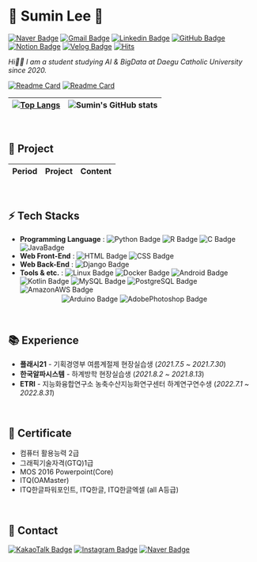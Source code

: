 # 💎 Sumin Lee 🌱
[![Naver Badge](https://img.shields.io/badge/NaverMail-03c75a?style=flat-square&logo=Naver&logoColor=white&mailto:chocosumin@naver.com)](mailto:chocosumin@naver.com)
[![Gmail Badge](https://img.shields.io/badge/-Gmail-d14836?style=flat-square&logo=Gmail&logoColor=white&link=mailto:chocosuming@gmail.com)](mailto:chocosuming@gmail.com)
[![Linkedin Badge](https://img.shields.io/badge/-LinkedIn-0a66c2?style=flat-square&logo=Linkedin&logoColor=white&link=https://www.linkedin.com/in/%EC%88%98%EB%AF%BC-%EC%9D%B4-8631b61ab/)](https://www.linkedin.com/in/%EC%88%98%EB%AF%BC-%EC%9D%B4-8631b61ab/)
[![GitHub Badge](https://img.shields.io/badge/-GitHub-181717?style=flat-square&logo=GitHub&logoColor=white&link=https://github.com/Sumin-Lee-317)](https://github.com/Sumin-Lee-317)
[![Notion Badge](https://img.shields.io/badge/-Notion-000000?style=flat-square&logo=Notion&logoColor=white&link=https://www.notion.so/)](https://www.notion.so/)
[![Velog Badge](https://img.shields.io/badge/-Velog-20c997?style=flat-square&logo=Velog&logoColor=white&link=https://velog.io/@sumin_lee_317)](https://velog.io/@sumin_lee_317)
[![Hits](https://hits.seeyoufarm.com/api/count/incr/badge.svg?url=https%3A%2F%2Fgithub.com%2FSumin-Lee-317&count_bg=%23555555&title_bg=%23949EFF&icon=&icon_color=%23E7E7E7&title=hits&edge_flat=false)](https://hits.seeyoufarm.com)

*Hi👋🏻 I am a student studying AI & BigData at Daegu Catholic University since 2020.*

[![Readme Card](https://github-readme-stats.vercel.app/api/pin/?username=Sumin-Lee-317&repo=github-readme-stats)](https://github.com/Sumin-Lee-317/github-readme-stats)
[![Readme Card](https://github-readme-stats.vercel.app/api/pin/?username=anuraghazra&repo=github-readme-stats)](https://github.com/anuraghazra/github-readme-stats)

| [![Top Langs](https://github-readme-stats.vercel.app/api/top-langs/?username=Sumin-Lee-317&layout=compact&langs_count=8)](https://github.com/Sumin-Lee-317/github-readme-stats) | ![Sumin's GitHub stats](https://github-readme-stats.vercel.app/api?username=Sumin-Lee-317&show_icons=true&theme=buefy&?count_private=true) |
| - | - |

<br>

## 📌 Project
| Period | Project | Content |
| :----: | :-----: | :-----: |

<br>

## ⚡ Tech Stacks 

- **Programming Language** : ![Python Badge](https://img.shields.io/badge/-Python-3776ab?style=flat-square&logo=Python&logoColor=f7df1e)
![R Badge](https://img.shields.io/badge/-R-276dc3?style=flat-square&logo=R&logoColor=white) ![C Badge](https://img.shields.io/badge/-C-a8b9cc?style=flat-square&logo=C&logoColor=white)
![JavaBadge](https://img.shields.io/badge/-Java-f78c40?style=flat-square&Color=white)
- **Web Front-End** : ![HTML Badge](https://img.shields.io/badge/-HTML-e34f26?style=flat-square&logo=HTML5&logoColor=white)
![CSS Badge](https://img.shields.io/badge/-CSS-1572b6?style=flat-square&logo=CSS3&logoColor=white)
- **Web Back-End** : ![Django Badge](https://img.shields.io/badge/-Django-092e20?style=flat-square&logo=Django&logoColor=white)
- **Tools & etc.** : ![Linux Badge](https://img.shields.io/badge/-Linux-fcc624?style=flat-square&logo=Linux&logoColor=black)
![Docker Badge](https://img.shields.io/badge/-Docker-2496ed?style=flat-square&logo=Docker&logoColor=white)
![Android Badge](https://img.shields.io/badge/-Android-3ddc84?style=flat-square&logo=Android&logoColor=white)
![Kotlin Badge](https://img.shields.io/badge/-Kotlin-7f52Ff?style=flat-square&logo=Kotlin&logoColor=white)
![MySQL Badge](https://img.shields.io/badge/-MySQL-4479a1?style=flat-square&logo=MySQL&logoColor=white)
![PostgreSQL Badge](https://img.shields.io/badge/-PostgreSQL-4169e1?style=flat-square&logo=PostgreSQL&logoColor=white)
![AmazonAWS Badge](https://img.shields.io/badge/-Amazon_AWS-232f3e?style=flat-square&logo=AmazonAWS&logoColor=fba457)  
　　　　　　![Arduino Badge](https://img.shields.io/badge/-Arduino-00979d?style=flat-square&logo=Arduino&logoColor=white)
![AdobePhotoshop Badge](https://img.shields.io/badge/-AdobePhotoshop-31a8ff?style=flat-square&logo=AdobePhotoshop&logoColor=white)

<br>

## 📚 Experience
- **플래시21** - 기획경영부 여름계절제 현장실습생 (_2021.7.5 ~ 2021.7.30_)
- **한국알파시스템** - 하계방학 현장실습생 (_2021.8.2 ~ 2021.8.13_)
- **ETRI** - 지능화융합연구소 농축수산지능화연구센터 하계연구연수생 (_2022.7.1 ~ 2022.8.31_)

<br>

## 📜 Certificate
- 컴퓨터 활용능력 2급
- 그래픽기술자격(GTQ)1급
- MOS 2016 Powerpoint(Core)
- ITQ(OAMaster)
- ITQ한글파워포인트, ITQ한글, ITQ한글엑셀 (all A등급)

<br>

## 💬 Contact  
[![KakaoTalk Badge](https://img.shields.io/badge/-KakaoTalk-ffcd00?style=flat-square&logo=KakaoTalk&logoColor=white&link=https://open.kakao.com/o/sZ7qfvse)](https://open.kakao.com/o/sZ7qfvse)
[![Instagram Badge](https://img.shields.io/badge/-Instagram-e4405f?style=flat-square&logo=Instagram&logoColor=white&link=https://www.instagram.com/sumin__ee_/)](https://www.instagram.com/sumin__ee_/)
[![Naver Badge](https://img.shields.io/badge/Blog-1de5b0?style=flat-square&logo=Naver&logoColor=white&link=https://blog.naver.com)](https://blog.naver.com)
